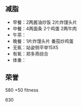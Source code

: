 ## 减脂 ##
* 早餐：2两酱油炒饭 2片炸馒头片
* 中餐：4两面条 2个鸡蛋 2两牛肉
* 午茶：
* 晚餐：1片炸馒头片 番茄炒鸡蛋
* 无氧：站姿侧平举15X5
* 有氧：郑多燕综合
* 体重：


## 荣誉 ##
580
+50 fitness

630
